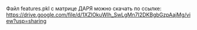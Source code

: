 Файл features.pkl с матрице ДАРЯ можно скачать по ссылке: https://drive.google.com/file/d/1XZlOkuWlh_SwLgMn7I2DKBgbGzpAajMg/view?usp=sharing
